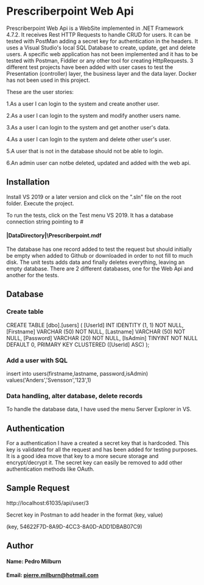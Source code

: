 # Prescriberpoint Web Api 

Prescriberpoint Web Api is a WebSite implemented in .NET Framework 4.7.2. It receives Rest HTTP Requests to handle CRUD for users. It can be tested with PostMan adding a secret key for authentication in the headers.
It uses a Visual Studio's local SQL Database to create, update, get and delete users. A specific web application has not been implemented and it has to be tested with Postman, Fiddler or any other tool for creating HttpRequests.
3 different test projects have been added with user cases to test the Presentation (controller) layer, the business layer and the data layer. Docker has not been used in this project.

These are the user stories:

1.As a user I can login to the system and create another user.

2.As a user I can login to the system and modify another users name.

3.As a user I can login to the system and get another user's data.

4.As a user I can login to the system and delete other user's user.

5.A user that is not in the database should not be able to login.

6.An admin user can notbe deleted, updated and added with the web api.

## Installation

Install VS 2019 or a later version and click on the ".sln" file on the root folder. Execute the project.

To run the tests, click on the Test menu VS 2019. It has a database connection string pointing to #

#### |DataDirectory|\Prescriberpoint.mdf
The database has one record added to test the request but should initially be empty when added to Github or downloaded in order to not fill to much disk. The unit tests adds data and finally deletes everything, leaving an empty database. There are 2 different databases, one for the Web Api and another for the tests.

## Database 

### Create table
CREATE TABLE [dbo].[users] (
    [UserId]    INT          IDENTITY (1, 1) NOT NULL,
    [Firstname] VARCHAR (50) NOT NULL,
    [Lastname]  VARCHAR (50) NOT NULL,
    [Password]  VARCHAR (20) NOT NULL,
    [IsAdmin] TINYINT NOT NULL DEFAULT 0, 
    PRIMARY KEY CLUSTERED ([UserId] ASC)
);

### Add a user with SQL

insert into users(firstname,lastname, password,isAdmin) values('Anders','Svensson','123',1)

### Data handling, alter database, delete records
To handle the database data, I have used the menu Server Explorer in VS.

## Authentication
For a authentication I have a created a secret key that is hardcoded. This key is validated for all the request and has been added for testing purposes. It is a good idea move that key to a more secure storage and encrypt/decrypt it. The secret key can easily be removed to add other authentication methods like OAuth.

## Sample Request

http://localhost:61035/api/user/3

Secret key in Postman to add header in the format (key, value)

(key, 54622F7D-8A9D-4CC3-8A0D-ADD1DBAB07C9)

## Author

####  Name: Pedro Milburn
####  Email: pierre.milburn@hotmail.com
